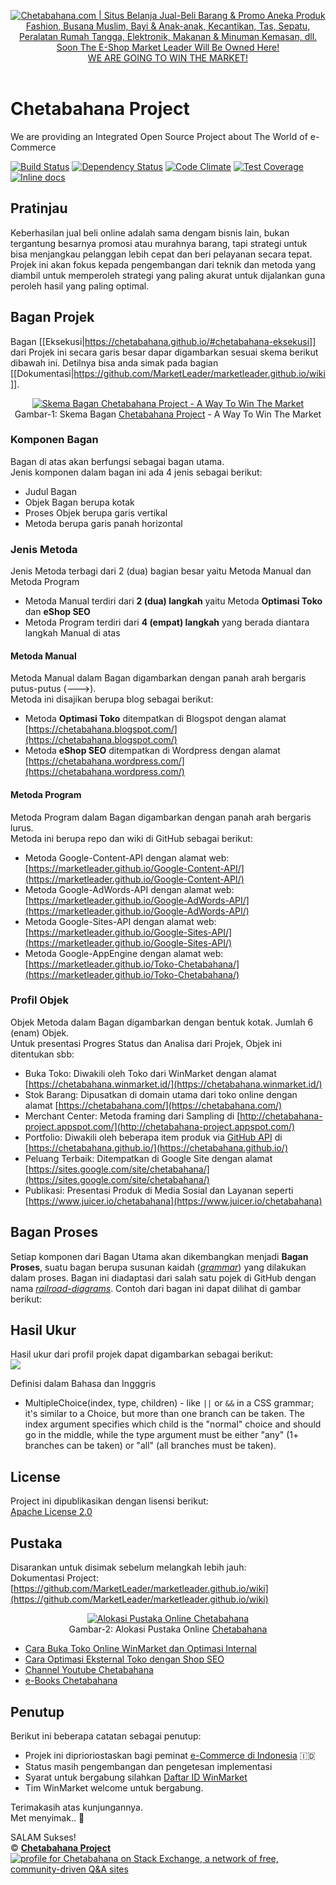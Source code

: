 <p align="center"> 
<a href="https://chetabahana.com/">
<img src="https://chetabahana.files.wordpress.com/2018/04/logoweb.png" alt="Chetabahana.com | Situs Belanja Jual-Beli Barang & Promo Aneka Produk Fashion, Busana Muslim, Bayi & Anak-anak, Kecantikan, Tas, Sepatu, Peralatan Rumah Tangga, Elektronik, Makanan & Minuman Kemasan, dll. Soon The E-Shop Market Leader Will Be Owned Here!"></a><br />
<a href="https://github.com/MarketLeader">  
WE ARE GOING TO WIN THE MARKET!
</a><br /><br />
</p>

# Chetabahana Project

We are providing an Integrated Open Source Project about The World of e-Commerce

[![Build Status](https://travis-ci.org/guard/guard.svg)](https://travis-ci.org/guard/guard) [![Dependency Status](https://gemnasium.com/guard/guard.png)](https://gemnasium.com/guard/guard) [![Code Climate](https://codeclimate.com/github/guard/guard/badges/gpa.svg)](https://codeclimate.com/github/guard/guard) [![Test Coverage](https://codeclimate.com/github/guard/guard/badges/coverage.svg)](https://codeclimate.com/github/guard/guard) [![Inline docs](http://inch-ci.org/github/guard/guard.svg)](http://inch-ci.org/github/guard/guard)  

## Pratinjau
Keberhasilan jual beli online adalah sama dengam bisnis lain, bukan tergantung besarnya promosi atau murahnya barang, tapi strategi untuk bisa menjangkau pelanggan lebih cepat dan beri pelayanan secara tepat. Projek ini akan fokus kepada pengembangan dari teknik dan metoda yang diambil untuk memperoleh strategi yang paling akurat untuk dijalankan guna peroleh hasil yang paling optimal.

## Bagan Projek
Bagan [[Eksekusi|https://chetabahana.github.io/#chetabahana-eksekusi]] dari Projek ini secara garis besar dapar digambarkan sesuai skema berikut dibawah ini. Detilnya bisa anda simak pada bagian [[Dokumentasi|https://github.com/MarketLeader/marketleader.github.io/wiki]].

<p align="center">  
<a href="https://chetabahana.github.io/#chetabahana-skema"><img src="https://chetabahana.files.wordpress.com/2018/05/diagram.png" alt="Skema Bagan Chetabahana Project - A Way To Win The Market"></a><br>Gambar-1: Skema Bagan <a href="https://github.com/MarketLeader">Chetabahana Project</a> - A Way To Win The Market
</p>

### Komponen Bagan  
Bagan di atas akan berfungsi sebagai bagan utama.  
Jenis komponen dalam bagan ini ada 4 jenis sebagai berikut:
- Judul Bagan
- Objek Bagan berupa kotak
- Proses Objek berupa garis vertikal
- Metoda berupa garis panah horizontal

### Jenis Metoda  
Jenis Metoda terbagi dari 2 (dua) bagian besar yaitu Metoda Manual dan Metoda Program  
- Metoda Manual terdiri dari **2 (dua) langkah** yaitu Metoda **Optimasi Toko** dan **eShop SEO**
- Metoda Program terdiri dari **4 (empat) langkah** yang berada diantara langkah Manual di atas

#### Metoda Manual
Metoda Manual dalam Bagan digambarkan dengan panah arah bergaris putus-putus (--->).  
Metoda ini disajikan berupa blog sebagai berikut:
- Metoda **Optimasi Toko** ditempatkan di Blogspot dengan alamat [https://chetabahana.blogspot.com/](https://chetabahana.blogspot.com/)
- Metoda **eShop SEO** ditempatkan di Wordpress dengan alamat [https://chetabahana.wordpress.com/](https://chetabahana.wordpress.com/)

#### Metoda Program
Metoda Program dalam Bagan digambarkan dengan panah arah bergaris lurus.  
Metoda ini berupa repo dan wiki di GitHub sebagai berikut:
- Metoda Google-Content-API dengan alamat web: [https://marketleader.github.io/Google-Content-API/](https://marketleader.github.io/Google-Content-API/)
- Metoda Google-AdWords-API dengan alamat web: [https://marketleader.github.io/Google-AdWords-API/](https://marketleader.github.io/Google-AdWords-API/)
- Metoda Google-Sites-API dengan alamat web: [https://marketleader.github.io/Google-Sites-API/](https://marketleader.github.io/Google-Sites-API/)
- Metoda Google-AppEngine dengan alamat web: [https://marketleader.github.io/Toko-Chetabahana/](https://marketleader.github.io/Toko-Chetabahana/)

### Profil Objek 
Objek Metoda dalam Bagan digambarkan dengan bentuk kotak. Jumlah 6 (enam) Objek.  
Untuk presentasi Progres Status dan Analisa dari Projek, Objek ini ditentukan sbb:
- Buka Toko: Diwakili oleh Toko dari WinMarket dengan alamat [https://chetabahana.winmarket.id/](https://chetabahana.winmarket.id/) 
- Stok Barang: Dipusatkan di domain utama dari toko online dengan alamat [https://chetabahana.com/](https://chetabahana.com/) 
- Merchant Center: Metoda framing dari Sampling di [http://chetabahana-project.appspot.com/](http://chetabahana-project.appspot.com/) 
- Portfolio: Diwakili oleh beberapa item produk via [GitHub API](https://developer.github.com/v3/) di [https://chetabahana.github.io/](https://chetabahana.github.io/) 
- Peluang Terbaik: Ditempatkan di Google Site dengan alamat [https://sites.google.com/site/chetabahana/](https://sites.google.com/site/chetabahana/) 
- Publikasi: Presentasi Produk di Media Sosial dan Layanan seperti [https://www.juicer.io/chetabahana](https://www.juicer.io/chetabahana) 

## Bagan Proses
Setiap komponen dari Bagan Utama akan dikembangkan menjadi **Bagan Proses**, suatu bagan berupa susunan kaidah ([*grammar*](http://en.wikipedia.org/wiki/Grammar)) yang dilakukan dalam proses. Bagan ini diadaptasi dari salah satu pojek di GitHub dengan nama [*railroad-diagrams*](https://github.com/tabatkins/railroad-diagrams). Contoh dari bagan ini dapat dilihat di gambar berikut:

## Hasil  Ukur
Hasil ukur dari profil projek dapat digambarkan sebagai berikut:<br>
![](https://chetabahana.github.io/diagrams/images/rr-multchoice.png)  

Definisi dalam Bahasa dan Ingggris
- MultipleChoice(index, type, children) - like `||` or `&&` in a CSS grammar; it's similar to a Choice, but more than one branch can be taken.  The index argument specifies which child is the "normal" choice and should go in the middle, while the type argument must be either "any" (1+ branches can be taken) or "all" (all branches must be taken).

## License
Project ini dipublikasikan dengan lisensi berikut:  
[Apache License 2.0](https://github.com/MarketLeader/Toko-Chetabahana/blob/master/LICENSE)

## Pustaka
Disarankan untuk disimak sebelum melangkah lebih jauh:  
Dokumentasi Project: [https://github.com/MarketLeader/marketleader.github.io/wiki](https://github.com/MarketLeader/marketleader.github.io/wiki)

<p align="center"> 
<a href="https://chetabahana.com/#after_header1_3"><img src="https://user-images.githubusercontent.com/36441664/38942532-44c87736-4359-11e8-9ad4-56f7d2b68ced.png" alt="Alokasi Pustaka Online Chetabahana"></a><br>
Gambar-2: Alokasi Pustaka Online <a href= "https://chetabahana.com">Chetabahana</a>
</p>

- [Cara Buka Toko Online WinMarket dan Optimasi Internal](https://chetabahana.blogspot.com/)
- [Cara Optimasi Eksternal Toko dengan Shop SEO](https://chetabahana.wordpress.com/)
- [Channel Youtube Chetabahana](https://www.youtube.com/channel/UCZlPku9beXzdROCknYLuRNg?view_as=subscriber)
- [e-Books Chetabahana](https://www.scribd.com/user/401259110/Chetabahana)

## Penutup
Berikut ini beberapa catatan sebagai penutup:  
- Projek ini diprioriostaskan bagi peminat [e-Commerce di Indonesia](https://www.youtube.com/watch?v=dd__L8Jh2c4&t=25s) 🇮🇩
- Status masih pengembangan dan pengetesan implementasi
- Syarat untuk bergabung silahkan [Daftar ID WinMarket](https://chetabahana.com/info/tentang-89.html)
- Tim WinMarket welcome untuk bergabung.

Terimakasih atas kunjungannya.  
Met menyimak.. :pray:  

SALAM Sukses!  
:copyright: [**Chetabahana Project**](https://github.com/MarketLeader)  
[![profile for Chetabahana on Stack Exchange, a network of free, community-driven Q&amp;A sites](https://stackexchange.com/users/flair/5054985.png)](https://stackoverflow.com/users/4058484/chetabahana?tab=profile)   
